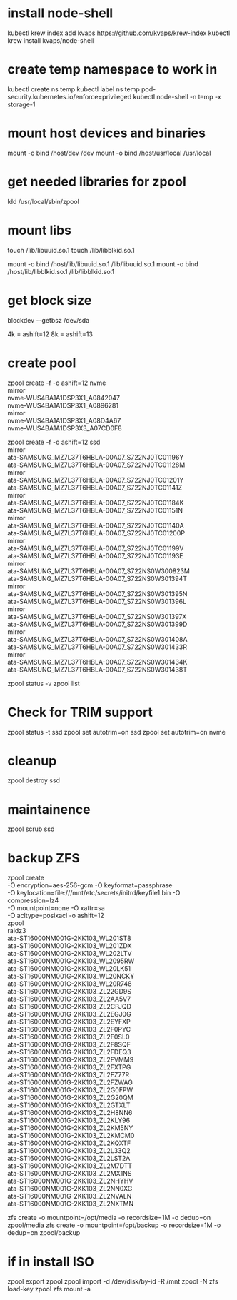 # install node-shell
kubectl krew index add kvaps https://github.com/kvaps/krew-index
kubectl krew install kvaps/node-shell

# create temp namespace to work in
kubectl create ns temp
kubectl label ns temp  pod-security.kubernetes.io/enforce=privileged
kubectl node-shell -n temp -x storage-1


# mount host devices and binaries
mount -o bind /host/dev /dev
mount -o bind /host/usr/local /usr/local

# get needed libraries for zpool
ldd /usr/local/sbin/zpool

# mount libs
touch /lib/libuuid.so.1
touch /lib/libblkid.so.1

mount -o bind /host/lib/libuuid.so.1 /lib/libuuid.so.1
mount -o bind /host/lib/libblkid.so.1 /lib/libblkid.so.1

# get block size
blockdev --getbsz /dev/sda

4k = ashift=12
8k = ashift=13

# create pool
zpool create -f -o ashift=12 nvme \
    mirror \
        nvme-WUS4BA1A1DSP3X1_A0842047 \
        nvme-WUS4BA1A1DSP3X1_A0896281 \
    mirror \
        nvme-WUS4BA1A1DSP3X1_A08D4A67 \
        nvme-WUS4BA1A1DSP3X3_A07CD0F8


zpool create -f -o ashift=12 ssd \
    mirror \
        ata-SAMSUNG_MZ7L37T6HBLA-00A07_S722NJ0TC01196Y \
        ata-SAMSUNG_MZ7L37T6HBLA-00A07_S722NJ0TC01128M \
    mirror \
        ata-SAMSUNG_MZ7L37T6HBLA-00A07_S722NJ0TC01201Y \
        ata-SAMSUNG_MZ7L37T6HBLA-00A07_S722NJ0TC01141Z \
    mirror \
        ata-SAMSUNG_MZ7L37T6HBLA-00A07_S722NJ0TC01184K \
        ata-SAMSUNG_MZ7L37T6HBLA-00A07_S722NJ0TC01151N \
    mirror \
        ata-SAMSUNG_MZ7L37T6HBLA-00A07_S722NJ0TC01140A \
        ata-SAMSUNG_MZ7L37T6HBLA-00A07_S722NJ0TC01200P \
    mirror \
        ata-SAMSUNG_MZ7L37T6HBLA-00A07_S722NJ0TC01199V \
        ata-SAMSUNG_MZ7L37T6HBLA-00A07_S722NJ0TC01193E \
    mirror \
        ata-SAMSUNG_MZ7L37T6HBLA-00A07_S722NS0W300823M \
        ata-SAMSUNG_MZ7L37T6HBLA-00A07_S722NS0W301394T \
    mirror \
        ata-SAMSUNG_MZ7L37T6HBLA-00A07_S722NS0W301395N \
        ata-SAMSUNG_MZ7L37T6HBLA-00A07_S722NS0W301396L \
    mirror \
        ata-SAMSUNG_MZ7L37T6HBLA-00A07_S722NS0W301397X \
        ata-SAMSUNG_MZ7L37T6HBLA-00A07_S722NS0W301399D \
    mirror \
        ata-SAMSUNG_MZ7L37T6HBLA-00A07_S722NS0W301408A \
        ata-SAMSUNG_MZ7L37T6HBLA-00A07_S722NS0W301433R \
    mirror \
        ata-SAMSUNG_MZ7L37T6HBLA-00A07_S722NS0W301434K \
        ata-SAMSUNG_MZ7L37T6HBLA-00A07_S722NS0W301438T


zpool status -v
zpool list


# Check for TRIM support

zpool status -t ssd
zpool set autotrim=on ssd
zpool set autotrim=on nvme


# cleanup
zpool destroy ssd


# maintainence
zpool scrub ssd


# backup ZFS
zpool create \
    -O encryption=aes-256-gcm -O keyformat=passphrase \
    -O keylocation=file:///mnt/etc/secrets/initrd/keyfile1.bin -O compression=lz4 \
    -O mountpoint=none -O xattr=sa \
    -O acltype=posixacl -o ashift=12 \
    zpool \
    raidz3 \
        ata-ST16000NM001G-2KK103_WL201ST8 \
        ata-ST16000NM001G-2KK103_WL201ZDX \
        ata-ST16000NM001G-2KK103_WL202LTV \
        ata-ST16000NM001G-2KK103_WL2095RW \
        ata-ST16000NM001G-2KK103_WL20LK51 \
        ata-ST16000NM001G-2KK103_WL20NCKY \
        ata-ST16000NM001G-2KK103_WL20R748 \
        ata-ST16000NM001G-2KK103_ZL22GD9S \
        ata-ST16000NM001G-2KK103_ZL2AA5V7 \
        ata-ST16000NM001G-2KK103_ZL2CPJQD \
        ata-ST16000NM001G-2KK103_ZL2EGJ0G \
        ata-ST16000NM001G-2KK103_ZL2EYFXP \
        ata-ST16000NM001G-2KK103_ZL2F0PYC \
        ata-ST16000NM001G-2KK103_ZL2F0SL0 \
        ata-ST16000NM001G-2KK103_ZL2F8SQF \
        ata-ST16000NM001G-2KK103_ZL2FDEQ3 \
        ata-ST16000NM001G-2KK103_ZL2FVMM9 \
        ata-ST16000NM001G-2KK103_ZL2FXTPG \
        ata-ST16000NM001G-2KK103_ZL2FZ77R \
        ata-ST16000NM001G-2KK103_ZL2FZWAG \
        ata-ST16000NM001G-2KK103_ZL2G0FPW \
        ata-ST16000NM001G-2KK103_ZL2G20QM \
        ata-ST16000NM001G-2KK103_ZL2GTXLT \
        ata-ST16000NM001G-2KK103_ZL2H8NN6 \
        ata-ST16000NM001G-2KK103_ZL2KLY96 \
        ata-ST16000NM001G-2KK103_ZL2KM5NY \
        ata-ST16000NM001G-2KK103_ZL2KMCM0 \
        ata-ST16000NM001G-2KK103_ZL2KQXTF \
        ata-ST16000NM001G-2KK103_ZL2L33Q2 \
        ata-ST16000NM001G-2KK103_ZL2LST2A \
        ata-ST16000NM001G-2KK103_ZL2M7DTT \
        ata-ST16000NM001G-2KK103_ZL2MX1NS \
        ata-ST16000NM001G-2KK103_ZL2NHYHV \
        ata-ST16000NM001G-2KK103_ZL2NN0XG \
        ata-ST16000NM001G-2KK103_ZL2NVALN \
        ata-ST16000NM001G-2KK103_ZL2NXTMN

zfs create -o mountpoint=/opt/media -o recordsize=1M -o dedup=on zpool/media
zfs create -o mountpoint=/opt/backup -o recordsize=1M -o dedup=on zpool/backup

# if in install ISO
zpool export zpool
zpool import -d /dev/disk/by-id -R /mnt zpool -N
zfs load-key zpool
zfs mount -a
